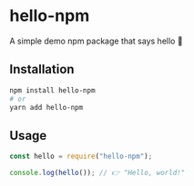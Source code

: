 # hello-npm

A simple demo npm package that says hello 👋

## Installation

```bash
npm install hello-npm
# or
yarn add hello-npm
```

## Usage

```js
const hello = require("hello-npm");

console.log(hello()); // 👉 "Hello, world!"
```
